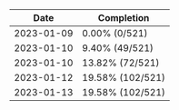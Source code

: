 | Date | Completion |
| ---- | ---------- |
| 2023-01-09 | 0.00% (0/521) |
| 2023-01-10 | 9.40% (49/521) |
| 2023-01-10 | 13.82% (72/521) |
| 2023-01-12 | 19.58% (102/521) |
| 2023-01-13 | 19.58% (102/521) |

<!-- Last result: | 2023-01-13 | 19.58% (102/521) | -->